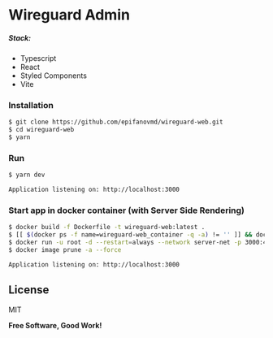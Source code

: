 # Wireguard Admin

##### Stack:
  - Typescript
  - React
  - Styled Components
  - Vite

### Installation
```sh
$ git clone https://github.com/epifanovmd/wireguard-web.git
$ cd wireguard-web
$ yarn
```

### Run
```sh
$ yarn dev
```
```sh
Application listening on: http://localhost:3000
```

### Start app in docker container (with Server Side Rendering)
```sh
$ docker build -f Dockerfile -t wireguard-web:latest .
$ [[ $(docker ps -f name=wireguard-web_container -q -a) != '' ]] && docker rm --force $(docker ps -f name=wireguard-web_container -q -a)
$ docker run -u root -d --restart=always --network server-net -p 3000:4173 --name wireguard-web_container wireguard-web:latest
$ docker image prune -a --force
```

```sh
Application listening on: http://localhost:3000
```

License
----

MIT

**Free Software, Good Work!**
